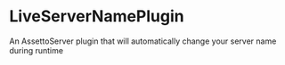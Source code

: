 # LiveServerNamePlugin
An AssettoServer plugin that will automatically change your server name during runtime

